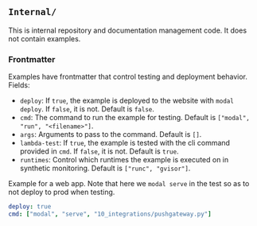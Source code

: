 ## `Internal/`

This is internal repository and documentation management code. It does not
contain examples.

### Frontmatter

Examples have frontmatter that control testing and deployment behavior. Fields:

- `deploy`: If `true`, the example is deployed to the website with
  `modal deploy`. If `false`, it is not. Default is `false`.
- `cmd`: The command to run the example for testing. Default is
  `["modal", "run", "<filename>"]`.
- `args`: Arguments to pass to the command. Default is `[]`.
- `lambda-test`: If `true`, the example is tested with the cli command provided
  in `cmd`. If `false`, it is not. Default is `true`.
- `runtimes`: Control which runtimes the example is executed on in synthetic
  monitoring. Default is `["runc", "gvisor"]`.

Example for a web app. Note that here we `modal serve` in the test so as to not
deploy to prod when testing.

```yaml
deploy: true
cmd: ["modal", "serve", "10_integrations/pushgateway.py"]
```
